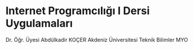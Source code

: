 # Internet Programcılığı I Dersi Uygulamaları

Dr. Öğr. Üyesi Abdülkadir KOÇER
Akdeniz Üniversitesi Teknik Bilimler MYO
